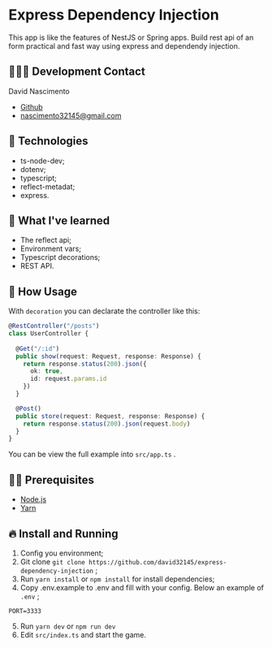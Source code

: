 <p align="center">

  # Express Dependency Injection
  
  This app is like the features of NestJS or Spring apps. Build rest api
  of an form practical and fast way using express and dependendy injection.

</p>

## 👨🏼‍💻 Development Contact

David Nascimento

* [Github](https://github.com/david32145)
* [nascimento32145@gmail.com](https://gmail.com)

## 🚀 Technologies

* ts-node-dev; 
* dotenv; 
* typescript; 
* reflect-metadat; 
* express.

## 🎌 What I've learned

* The reflect api; 
* Environment vars; 
* Typescript decorations; 
* REST API.

## 🎥 How Usage

With `decoration` you can declarate the controller like this:

``` ts
@RestController("/posts")
class UserController {
  
  @Get("/:id")
  public show(request: Request, response: Response) {
    return response.status(200).json({
      ok: true,
      id: request.params.id
    })
  }

  @Post()
  public store(request: Request, response: Response) {
    return response.status(200).json(request.body)
  }
}

```

You can be view the full example into `src/app.ts` .

## ✋🏻 Prerequisites

* [Node.js](https://nodejs.org/en/)
* [Yarn](https://yarnpkg.com/pt-BR/docs/install)

## 🔥 Install and Running

1. Config you environment;
2. Git clone `git clone https://github.com/david32145/express-dependency-injection` ; 
3. Run `yarn install` or `npm install` for install dependencies;  
4. Copy .env.example to .env and fill with your config. Below an example of `.env` ; 

``` env
PORT=3333
```
5. Run `yarn dev` or `npm run dev` 
6. Edit `src/index.ts` and start the game.
